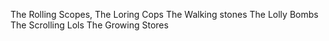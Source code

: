 The Rolling Scopes,
The Loring Cops
The Walking stones
The Lolly Bombs
The Scrolling Lols
The Growing Stores